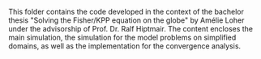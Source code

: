 This folder contains the code developed in the context of the bachelor thesis "Solving the Fisher/KPP equation on the globe" by Amélie Loher under the advisorship of Prof. Dr. Ralf Hiptmair. The content encloses the main simulation, the simulation for the model problems on simplified domains, as well as the implementation for the convergence analysis. 

